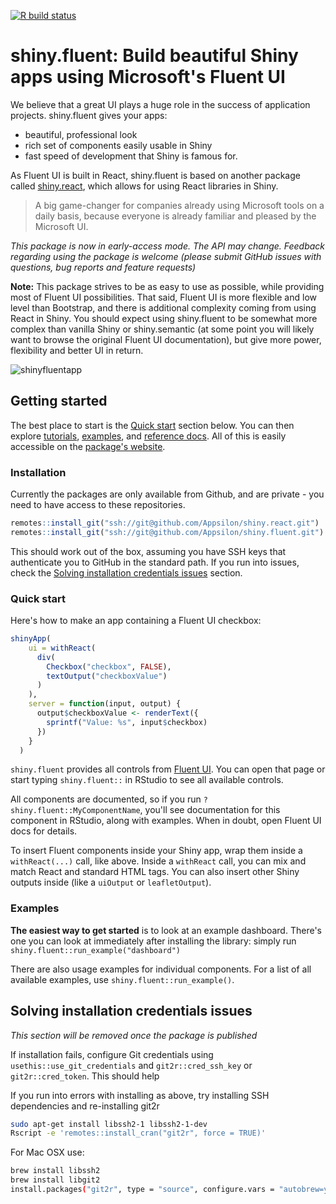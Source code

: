
<!-- badges: start -->
[![R build status](https://github.com/Appsilon/shiny.fluent/workflows/R-CMD-check/badge.svg)](https://github.com/Appsilon/shiny.fluent/actions)
<!-- badges: end -->

# shiny.fluent: Build beautiful Shiny apps using Microsoft's Fluent UI

We believe that a great UI plays a huge role in the success of application projects. shiny.fluent gives your apps:
- beautiful, professional look
- rich set of components easily usable in Shiny
- fast speed of development that Shiny is famous for.

As Fluent UI is built in React, shiny.fluent is based on another package called [shiny.react](https://github.com/Appsilon/shiny.react), which allows for using React libraries in Shiny.

> A big game-changer for companies already using Microsoft tools on a daily basis, because everyone is already familiar and pleased by the Microsoft UI.

*This package is now in early-access mode. The API may change. Feedback regarding using the package is welcome (please submit GitHub issues with questions, bug reports and feature requests)*

**Note:** This package strives to be as easy to use as possible, while providing most of Fluent UI possibilities. That said, Fluent UI is more flexible and low level than Bootstrap, and there is additional complexity coming from using React in Shiny. You should expect using shiny.fluent to be somewhat more complex than vanilla Shiny or shiny.semantic (at some point you will likely want to browse the original Fluent UI documentation), but give more power, flexibility and better UI in return.

![shinyfluentapp](https://user-images.githubusercontent.com/1421503/97004706-bc396b00-153d-11eb-8fb1-3856e8536f92.gif)


## Getting started

The best place to start is the [Quick start](#quick-start) section below. You can then explore [tutorials](https://appsilon.github.io/shiny.fluent/articles/first-app.html), [examples](#examples), and [reference docs](https://appsilon.github.io/shiny.fluent/reference/index.html).
All of this is easily accessible on the [package's website](https://appsilon.github.io/shiny.fluent/).

### Installation

Currently the packages are only available from Github, and are private - you need to have access to these repositories.

```R
remotes::install_git("ssh://git@github.com/Appsilon/shiny.react.git")
remotes::install_git("ssh://git@github.com/Appsilon/shiny.fluent.git")
```

This should work out of the box, assuming you have SSH keys that authenticate you to GitHub in the standard path. If you run into issues, check the [Solving installation credentials issues](#solving-installation-credentials-issues) section.

### Quick start

Here's how to make an app containing a Fluent UI checkbox:

```r
shinyApp(
    ui = withReact(
      div(
        Checkbox("checkbox", FALSE),
        textOutput("checkboxValue")
      )
    ),
    server = function(input, output) {
      output$checkboxValue <- renderText({
        sprintf("Value: %s", input$checkbox)
      })
    }
  )
```

`shiny.fluent` provides all controls from [Fluent UI](https://developer.microsoft.com/en-us/fluentui#/controls/web). You can open that page or start typing `shiny.fluent::` in RStudio to see all available controls.

All components are documented, so if you run `?shiny.fluent::MyComponentName`, you'll see documentation for this component in RStudio, along with examples. When in doubt, open Fluent UI docs for details.

To insert Fluent components inside your Shiny app, wrap them inside a `withReact(...)` call, like above. Inside a `withReact` call, you can mix and match React and standard HTML tags. You can also insert other Shiny outputs inside (like a `uiOutput` or `leafletOutput`).

### Examples

**The easiest way to get started** is to look at an example dashboard. There's one you can look at immediately after installing the library: simply run `shiny.fluent::run_example("dashboard")`

There are also usage examples for individual components. For a list of all available examples, use `shiny.fluent::run_example()`.

## Solving installation credentials issues

_This section will be removed once the package is published_

If installation fails, configure Git credentials using `usethis::use_git_credentials` and `git2r::cred_ssh_key` or `git2r::cred_token`. This should help

If you run into errors with installing as above, try installing SSH dependencies and re-installing git2r

```sh
sudo apt-get install libssh2-1 libssh2-1-dev
Rscript -e 'remotes::install_cran("git2r", force = TRUE)'
```

For Mac OSX use:

```sh
brew install libssh2
brew install libgit2
install.packages("git2r", type = "source", configure.vars = "autobrew=yes")
```
